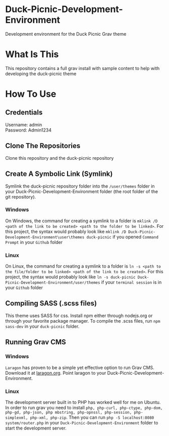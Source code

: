 # Duck-Picnic-Development-Environment
Development environment for the Duck Picnic Grav theme

# What Is This

This repository contains a full grav install with sample content to help with developing the duck-picnic theme

# How To Use

## Credentials
Username: admin <br>
Password: Admin1234

## Clone The Repositories
Clone this repository and the duck-picnic repository 

## Create A Symbolic Link (Symlink)
Symlink the duck-picnic repository folder into the ```/user/themes``` folder in your Duck-Picnic-Development-Environment folder (the root folder of
the git repository). 

### Windows
On Windows, the command for creating a symlink to a folder is ```mklink /D <path of the link to be created> <path to the folder to be linked>```. 
For this project, the syntax would probably look like ```mklink /D Duck-Picnic-Development-Environment\user\themes duck-picnic``` if you opened
```Command Prompt``` in your ```Github``` folder

### Linux
On Linux, the command for creating a symlink to a folder is ```ln -s <path to the file/folder to be linked> <path of the link to be created>```. 
For this project, the syntax would probably look like ```ln -s duck-picnic Duck-Picnic-Development-Environment/user/themes``` if your 
```terminal session``` is in your ```Github``` folder

## Compiling SASS (.scss files)

This theme uses SASS for css. Install npm either through nodejs.org or through your favorite package manager. To compile the .scss files, 
run ```npm sass-dev``` in your ```duck-picnic``` folder.

## Running Grav CMS

### Windows
```Laragon``` has proven to be a simple yet effective option to run Grav CMS. Download it at [laragon.org](https://laragon.org/). Point laragon to your 
Duck-Picnic-Development-Environment.

### Linux
The development server built in to PHP has worked well for me on Ubuntu. In order to run grav you need to install ```php, php-curl, php-ctype, php-dom,
php-gd, php-json, php mbstring, php-opnssl, php-session, php-simplexml, php-xml, php-zip```. Then you can run ```php -S localhost:8080 system/router.php``` in your ```Duck-Picnic-Development-Environment``` folder
to start the development server.

